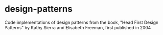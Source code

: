 # design-patterns
Code implementations of design patterns from the book, "Head First Design Patterns" by Kathy Sierra and Elisabeth Freeman, first published in 2004
